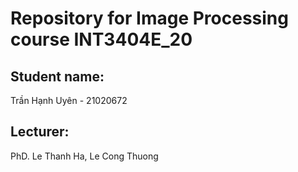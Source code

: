 <h1>Repository for Image Processing course INT3404E_20

## Student name: 
Trần Hạnh Uyên - 21020672

## Lecturer:
PhD. Le Thanh Ha, Le Cong Thuong



